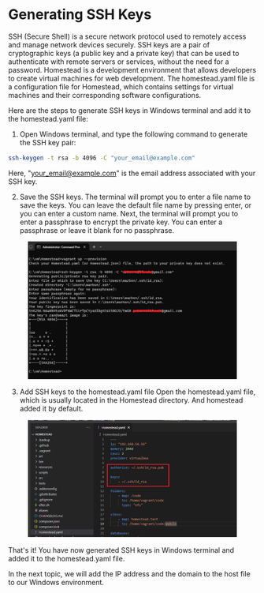 # Generating SSH Keys

SSH (Secure Shell) is a secure network protocol used to remotely access and manage network devices securely. SSH keys are a pair of cryptographic keys (a public key and a private key) that can be used to authenticate with remote servers or services, without the need for a password. Homestead is a development environment that allows developers to create virtual machines for web development. The homestead.yaml file is a configuration file for Homestead, which contains settings for virtual machines and their corresponding software configurations.

Here are the steps to generate SSH keys in Windows terminal and add it to the homestead.yaml file:

1. Open Windows terminal, and type the following command to generate the SSH key pair:

```bash
ssh-keygen -t rsa -b 4096 -C "your_email@example.com"
```

Here, "[your\_email@example.com](mailto:your\_email@example.com)" is the email address associated with your SSH key.

2. Save the SSH keys. The terminal will prompt you to enter a file name to save the keys. You can leave the default file name by pressing enter, or you can enter a custom name. Next, the terminal will prompt you to enter a passphrase to encrypt the private key. You can enter a passphrase or leave it blank for no passphrase.

<figure><img src="../.gitbook/assets/image (9).png" alt=""><figcaption></figcaption></figure>

3. Add SSH keys to the homestead.yaml file Open the homestead.yaml file, which is usually located in the Homestead directory. And homestead added it by default.

<figure><img src="../.gitbook/assets/image.png" alt=""><figcaption></figcaption></figure>

That's it! You have now generated SSH keys in Windows terminal and added it to the homestead.yaml file.

In the next topic, we will add the IP address and the domain to the host file to our Windows environment.
